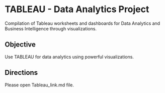 
# TABLEAU - Data Analytics Project
Compilation of Tableau worksheets and dashboards for 
Data Analytics and Business Intelligence through visualizations.
## Objective

Use TABLEAU for data analytics using powerful visualizations.

## Directions

Please open Tableau_link.md file. 